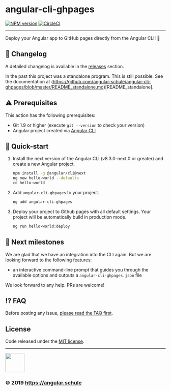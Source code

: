 # angular-cli-ghpages
[![NPM version][npm-image]][npm-url]
[![CircleCI](https://circleci.com/gh/angular-schule/angular-cli-ghpages.svg?style=svg)](https://circleci.com/gh/angular-schule/angular-cli-ghpages)

<!--
TODO: cool screenshot with animated gif
<hr>
 ![Screenshot](screenshotgif)
 -->

<hr>

Deploy your Angular app to GitHub pages directly from the Angular CLI! 🚀


## 📖 Changelog <a name="changelog"></a>

A detailed changelog is available in the [releases](https://github.com/angular-schule/angular-cli-ghpages/releases) section.

In the past this project was a standalone program.
This is still possible.
See the documentation at (https://github.com/angular-schule/angular-cli-ghpages/blob/master/README_standalone.md)[README_standalone].


## ⚠️ Prerequisites <a name="prerequisites"></a>

This action has the following prerequisites:

- Git 1.9 or higher (execute `git --version` to check your version)
- Angular project created via [Angular CLI](https://github.com/angular/angular-cli)


## 🚀 Quick-start <a name="quickstart"></a>

1. Install the next version of the Angular CLI (v8.3.0-next.0 or greater)
   and create a new Angular project.

   ```sh
   npm install -g @angular/cli@next
   ng new hello-world --defaults
   cd hello-world
   ```

2. Add `angular-cli-ghpages` to your project.

   ```sh
   ng add angular-cli-ghpages
   ```

3. Deploy your project to Github pages with all default settings.
   Your project will be automatically build in production mode.

   ```sh
   ng run hello-world:deploy
   ```

## 🏁 Next milestones <a name="milestones"></a>

We are glad that we have an integration into the CLI again.
But we are looking forward to the following features:

* an interactive command-line prompt that guides you through the available options and outputs a `angular-cli-ghpages.json` file 

We look forward to any help. PRs are welcome!

## ⁉️ FAQ <a name="faq"></a>

Before posting any issue, [please read the FAQ first](https://github.com/angular-schule/angular-cli-ghpages/wiki/FAQ).

## License
Code released under the [MIT license](LICENSE).

<hr>

<img src="http://assets.angular.schule/logo-angular-schule.png" height="60">  

### &copy; 2019 https://angular.schule

[npm-url]: https://www.npmjs.com/package/angular-cli-ghpages
[npm-image]: https://badge.fury.io/js/angular-cli-ghpages.svg
